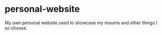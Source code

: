 # personal-website
My own personal website used to showcase my resume and other things I so choose.
